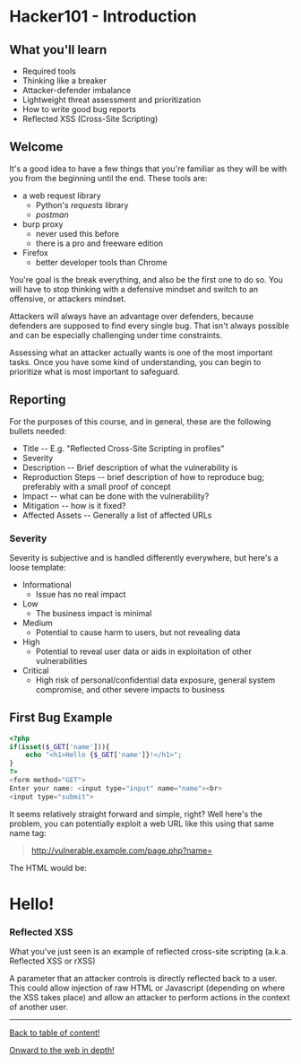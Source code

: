 # Hacker101 - Introduction

## What you'll learn

* Required tools
* Thinking like a breaker
* Attacker-defender imbalance
* Lightweight threat assessment and prioritization
* How to write good bug reports
* Reflected XSS (Cross-Site Scripting)

## Welcome

It's a good idea to have a few things that you're familiar as they will be with you from the beginning until the end. These tools are:

* a web request library
    + Python's _requests_ library
    + _postman_
* burp proxy
    + never used this before
    + there is a pro and freeware edition
* Firefox
    + better developer tools than Chrome

You're goal is the break everything, and also be the first one to do so. You will have to stop thinking with a defensive mindset and switch to an offensive, or attackers mindset.

Attackers will always have an advantage over defenders, because defenders are supposed to find every single bug. That isn't always possible and can be especially challenging under time constraints.

Assessing what an attacker actually wants is one of the most important tasks. Once you have some kind of understanding, you can begin to prioritize what is most important to safeguard.

## Reporting

For the purposes of this course, and in general, these are the following bullets needed:

* Title -- E.g. "Reflected Cross-Site Scripting in profiles"
* Severity
* Description -- Brief description of what the vulnerability is
* Reproduction Steps -- brief description of how to reproduce bug; preferably with a small proof of concept
* Impact -- what can be done with the vulnerability?
* Mitigation -- how is it fixed?
* Affected Assets -- Generally a list of affected URLs

### Severity

Severity is subjective and is handled differently everywhere, but here's a loose template:

* Informational
    + Issue has no real impact
* Low
    + The business impact is minimal
* Medium
    + Potential to cause harm to users, but not revealing data
* High
    + Potential to reveal user data or aids in exploitation of other vulnerabilities
* Critical
    + High risk of personal/confidential data exposure, general system compromise, and other severe impacts to business

## First Bug Example

```php
<?php
if(isset($_GET['name'])){
    echo "<h1>Hello {$_GET['name']}!</h1>";
}
?>
<form method="GET">
Enter your name: <input type="input" name="name"><br>
<input type="submit">
```

It seems relatively straight forward and simple, right? Well here's the problem, you can potentially exploit a web URL like this using that same name tag:

> http://vulnerable.example.com/page.php?name=<script>alert(1);</script>

The HTML would be: <h1>Hello<script>alert(1);</script>!</h1>

### Reflected XSS

What you've just seen is an example of reflected cross-site scripting (a.k.a. Reflected XSS or rXSS)

A parameter that an attacker controls is directly reflected back to a user. This could allow injection of raw HTML or Javascript (depending on where the XSS takes place) and allow an attacker to perform actions in the context of another user.

---

[Back to table of content!](../README.md)

[Onward to the web in depth!](./web-in-depth.md)